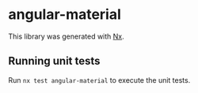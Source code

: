 # angular-material

This library was generated with [Nx](https://nx.dev).

## Running unit tests

Run `nx test angular-material` to execute the unit tests.
